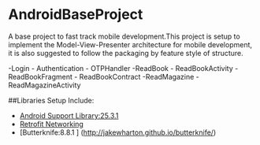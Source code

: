 # AndroidBaseProject
A base project to fast track mobile development.This project is setup to implement the Model-View-Presenter
architecture for mobile development, it is also suggested to follow the packaging by feature style of structure.

  -Login
    - Authentication
    - OTPHandler
  -ReadBook
    - ReadBookActivity
    - ReadBookFragment
    - ReadBookContract
  -ReadMagazine
    - ReadMagazineActivity



##Libraries Setup Include:
   - [Android Support Library:25.3.1](https://developer.android.com/topic/libraries/support-library/revisions.html)
   - [Retrofit Networking](http://square.github.io/retrofit/)
   - [Butterknife:8.8.1 ] (http://jakewharton.github.io/butterknife/)

